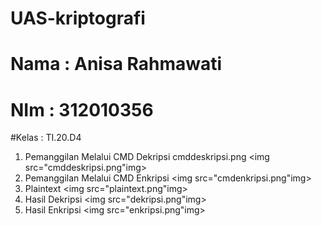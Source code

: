 # UAS-kriptografi
# Nama : Anisa Rahmawati
# NIm  : 312010356
#Kelas : TI.20.D4

1. Pemanggilan Melalui CMD Dekripsi
cmddeskripsi.png
<img src="cmddeskripsi.png"img>
2. Pemanggilan Melalui CMD Enkripsi
<img src="cmdenkripsi.png"img>
3. Plaintext
<img src="plaintext.png"img>
4. Hasil Dekripsi
<img src="dekripsi.png"img>
5. Hasil Enkripsi
<img src="enkripsi.png"img>
